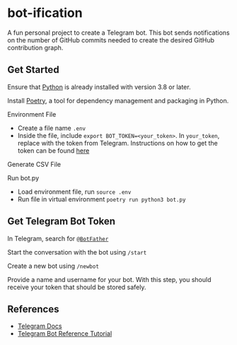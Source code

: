 # bot-ification

A fun personal project to create a Telegram bot.
This bot sends notifications on the number of GitHub commits needed to create the desired GitHub contribution graph.


## Get Started

Ensure that [Python](https://www.python.org/downloads/) is already installed with version 3.8 or later.

Install [Poetry](https://python-poetry.org/docs/), a tool for dependency management and packaging in Python.

Environment File

- Create a file name `.env`
- Inside the file, include `export BOT_TOKEN=<your_token>`. In `your_token`, replace with the token from Telegram. Instructions on how to get the token can be found [here](#get-telegram-bot-token)

Generate CSV File

Run bot.py

- Load environment file, run `source .env`
- Run file in virtual environment `poetry run python3 bot.py`

## Get Telegram Bot Token

In Telegram, search for [`@BotFather`](https://t.me/BotFather)

Start the conversation with the bot using `/start`

Create a new bot using `/newbot`

Provide a name and username for your bot. With this step, you should receive your token that should be stored safely.


## References

- [Telegram Docs](https://core.telegram.org/bots/tutorial)
- [Telegram Bot Reference Tutorial](https://gitlab.com/Athamaxy/telegram-bot-tutorial/-/tree/main)
